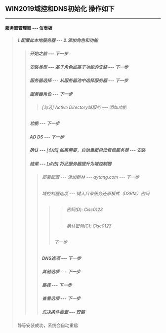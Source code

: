 ## WIN2019域控和DNS初始化 操作如下

---

#### 服务器管理器 --- 仪表板
>  ##### 1.配置此本地服务器 --- 2.添加角色和功能 
>> ##### 开始之前 --- 下一步
>> ##### 安装类型 --- 基于角色或基于功能的安装 --- 下一步
>> ##### 服务器选择 --- 从服务器池中选择服务器 --- 下一步
>> ##### 服务器角色 --- 下一步
>>> ###### [勾选] Active Directory域服务 ---  添加功能
>> ##### 功能 --- 下一步
>> ##### AD DS --- 下一步
>> ##### 确认 --- [勾选] 如果需要，自动重新启动目标服务器 --- 安装
>> ##### 结果 --- [点击] 将此服务器提升为域控制器
>>> ###### 部署配置 --- 添加新林 --- qytang.com --- 下一步
>>> ###### 域控制器选项 --- 键入目录服务还原模式（DSRM）密码
>>>>> ###### 密码(D): Cisc0123
>>>>> ###### 确认密码(C): Cisc0123
>>>>  ###### 下一步
>>> ##### DNS选项 --- 下一步
>>> ##### 其他选项 --- 下一步
>>> ##### 路径 --- 下一步
>>> ##### 查看选项 --- 下一步
>>> ##### 先决条件检查 --- 安装
> 静等安装成功，系统会自动重启
